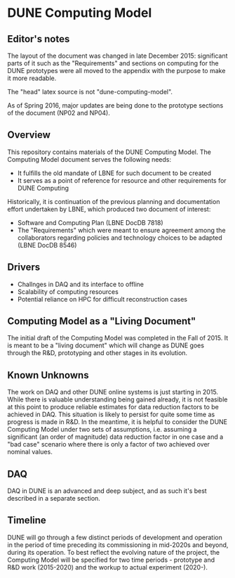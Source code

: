 # DUNE Computing Model

## Editor's notes
The layout of the document was changed in late December 2015: significant parts of it such as the "Requirements" and sections on computing for the DUNE prototypes were all moved to the appendix with the purpose to make it more readable.

The "head" latex source is not "dune-computing-model".

As of Spring 2016, major updates are being done to the prototype sections of the document (NP02 and NP04).

## Overview
This repository contains materials of the DUNE Computing Model. The Computing Model
document serves the following needs:
* It fulfills the old mandate of LBNE for such document to be created
* It serves as a point of reference for resource and other requirements for DUNE Computing

Historically, it is continuation of the previous planning and documentation effort undertaken by LBNE,
which produced two document of interest:
* Software and Computing Plan (LBNE DocDB 7818)
* The "Requirements" which were meant to ensure agreement among the collaborators regarding policies and technology choices to be adapted (LBNE DocDB 8546)

## Drivers
* Challnges in DAQ and its interface to offline
* Scalability of computing resources
* Potential reliance on HPC for difficult reconstruction cases

## Computing Model as a "Living Document"
The initial draft of the Computing Model was completed in the Fall of 2015. It is meant to be a "living document" which will change as DUNE goes through the R&D, prototyping and other stages in its evolution.

## Known Unknowns
The work on DAQ and other DUNE online systems is just starting in 2015. While there is valuable understanding being gained already, it is not feasible at this point to produce reliable estimates for data reduction factors to be achieved in DAQ. This situation is likely to persist for quite some time as progress is made in R&D. In the meantime, it is helpful to consider the DUNE Computing Model under two sets of assumptions, i.e. assuming a significant (an order of magnitude) data reduction factor in one case and a "bad case" scenario where there is only a factor of two achieved over nominal values.

## DAQ
DAQ in DUNE is an advanced and deep subject, and as such it's best described in a separate section.

## Timeline
DUNE will go through a few distinct periods of development and operation in the period of time preceding its commissioning in mid-2020s and beyond, during its operation. To best reflect the evolving nature of the project, the Computing Model will be specified for two time periods - prototype and R&D work (2015-2020) and the workup to actual experiment (2020-).



